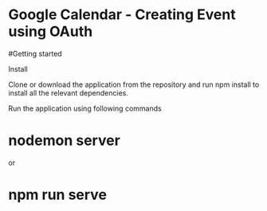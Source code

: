 # Google Calendar - Creating Event using OAuth

#Getting started 

Install 

Clone or download the application from the repository and run npm install to install all the relevant dependencies.


 
Run the application using following commands

# nodemon server 
or 
# npm run serve 
